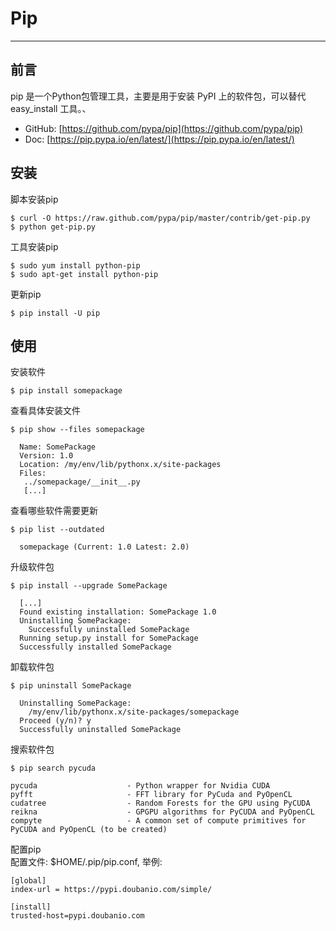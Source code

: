 # Pip

---

## 前言

pip 是一个Python包管理工具，主要是用于安装 PyPI 上的软件包，可以替代 easy\_install 工具。、

* GitHub: [https://github.com/pypa/pip](https://github.com/pypa/pip)
* Doc: [https://pip.pypa.io/en/latest/](https://pip.pypa.io/en/latest/)

## 安装

脚本安装pip

```shell
$ curl -O https://raw.github.com/pypa/pip/master/contrib/get-pip.py
$ python get-pip.py
```

工具安装pip

```shell
$ sudo yum install python-pip
$ sudo apt-get install python-pip
```

更新pip

```shell
$ pip install -U pip
```

## 使用

安装软件

```shell
$ pip install somepackage
```

查看具体安装文件

```shell
$ pip show --files somepackage

  Name: SomePackage
  Version: 1.0
  Location: /my/env/lib/pythonx.x/site-packages
  Files:
   ../somepackage/__init__.py
   [...]
```

查看哪些软件需要更新

```shell
$ pip list --outdated

  somepackage (Current: 1.0 Latest: 2.0)
```

升级软件包

```shell
$ pip install --upgrade SomePackage

  [...]
  Found existing installation: SomePackage 1.0
  Uninstalling SomePackage:
    Successfully uninstalled SomePackage
  Running setup.py install for SomePackage
  Successfully installed SomePackage
```

卸载软件包

```shell
$ pip uninstall SomePackage

  Uninstalling SomePackage:
    /my/env/lib/pythonx.x/site-packages/somepackage
  Proceed (y/n)? y
  Successfully uninstalled SomePackage
```

搜索软件包

```shell
$ pip search pycuda

pycuda                    - Python wrapper for Nvidia CUDA
pyfft                     - FFT library for PyCuda and PyOpenCL
cudatree                  - Random Forests for the GPU using PyCUDA
reikna                    - GPGPU algorithms for PyCUDA and PyOpenCL
compyte                   - A common set of compute primitives for PyCUDA and PyOpenCL (to be created)
```

配置pip  
配置文件: $HOME/.pip/pip.conf, 举例:

```shell
[global]
index-url = https://pypi.doubanio.com/simple/

[install]
trusted-host=pypi.doubanio.com
```




